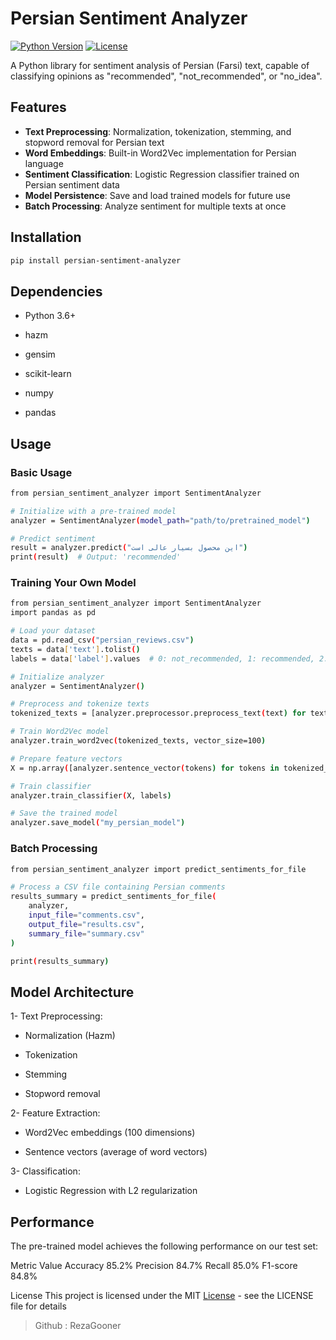 # Persian Sentiment Analyzer

[![Python Version](https://img.shields.io/badge/python-3.6%2B-blue)](https://www.python.org/)
[![License](https://img.shields.io/badge/license-MIT-green)](LICENSE)

A Python library for sentiment analysis of Persian (Farsi) text, capable of classifying opinions as "recommended", "not_recommended", or "no_idea".

## Features

- **Text Preprocessing**: Normalization, tokenization, stemming, and stopword removal for Persian text
- **Word Embeddings**: Built-in Word2Vec implementation for Persian language
- **Sentiment Classification**: Logistic Regression classifier trained on Persian sentiment data
- **Model Persistence**: Save and load trained models for future use
- **Batch Processing**: Analyze sentiment for multiple texts at once

## Installation

```bash
pip install persian-sentiment-analyzer
```

## Dependencies
- Python 3.6+

- hazm

- gensim

- scikit-learn

- numpy

- pandas

## Usage

### Basic Usage

``` bash
from persian_sentiment_analyzer import SentimentAnalyzer

# Initialize with a pre-trained model
analyzer = SentimentAnalyzer(model_path="path/to/pretrained_model")

# Predict sentiment
result = analyzer.predict("این محصول بسیار عالی است")
print(result)  # Output: 'recommended'
```

### Training Your Own Model

``` bash
from persian_sentiment_analyzer import SentimentAnalyzer
import pandas as pd

# Load your dataset
data = pd.read_csv("persian_reviews.csv")
texts = data['text'].tolist()
labels = data['label'].values  # 0: not_recommended, 1: recommended, 2: no_idea

# Initialize analyzer
analyzer = SentimentAnalyzer()

# Preprocess and tokenize texts
tokenized_texts = [analyzer.preprocessor.preprocess_text(text) for text in texts]

# Train Word2Vec model
analyzer.train_word2vec(tokenized_texts, vector_size=100)

# Prepare feature vectors
X = np.array([analyzer.sentence_vector(tokens) for tokens in tokenized_texts])

# Train classifier
analyzer.train_classifier(X, labels)

# Save the trained model
analyzer.save_model("my_persian_model")
```

### Batch Processing

```bash
from persian_sentiment_analyzer import predict_sentiments_for_file

# Process a CSV file containing Persian comments
results_summary = predict_sentiments_for_file(
    analyzer,
    input_file="comments.csv",
    output_file="results.csv",
    summary_file="summary.csv"
)

print(results_summary)
```

## Model Architecture
1- Text Preprocessing:

- Normalization (Hazm)

- Tokenization

- Stemming

- Stopword removal

2- Feature Extraction:

- Word2Vec embeddings (100 dimensions)

- Sentence vectors (average of word vectors)

3- Classification:

- Logistic Regression with L2 regularization

## Performance
The pre-trained model achieves the following performance on our test set:

Metric	Value
Accuracy	85.2%
Precision	84.7%
Recall	85.0%
F1-score	84.8%

License
This project is licensed under the MIT [License](https://github.com/RezaGooner/Sentiment-Survey-Analyzer/blob/main/LICENSE) - see the LICENSE file for details


> Github : RezaGooner